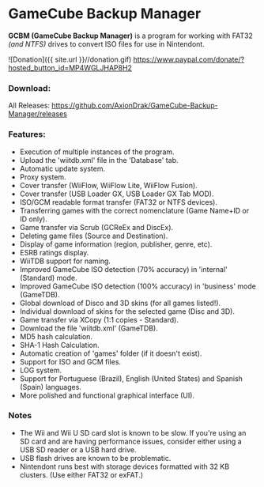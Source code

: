 # GameCube Backup Manager

**GCBM (GameCube Backup Manager)** is a program for working with FAT32 *(and NTFS)* drives to convert ISO files for use in Nintendont.

![Donation]({{ site.url }}//donation.gif)
https://www.paypal.com/donate/?hosted_button_id=MP4WGLJHAP8H2

### Download: 
All Releases: https://github.com/AxionDrak/GameCube-Backup-Manager/releases

### Features:

+ Execution of multiple instances of the program.
+ Upload the 'wiitdb.xml' file in the 'Database' tab.
+ Automatic update system.
+ Proxy system.
+ Cover transfer (WiiFlow, WiiFlow Lite, WiiFlow Fusion).
+ Cover transfer (USB Loader GX, USB Loader GX Tab MOD).
+ ISO/GCM readable format transfer (FAT32 or NTFS devices).
+ Transferring games with the correct nomenclature (Game Name+ID or ID only).
+ Game transfer via Scrub (GCReEx and DiscEx).
+ Deleting game files (Source and Destination).
+ Display of game information (region, publisher, genre, etc).
+ ESRB ratings display.
+ WiiTDB support for naming.
+ Improved GameCube ISO detection (70% accuracy) in 'internal' (Standard) mode.
+ Improved GameCube ISO detection (100% accuracy) in 'business' mode (GameTDB).
+ Global download of Disco and 3D skins (for all games listed!).
+ Individual download of skins for the selected game (Disc and 3D).
+ Game transfer via XCopy (1:1 copies - Standard).
+ Download the file 'wiitdb.xml' (GameTDB).
+ MD5 hash calculation.
+ SHA-1 Hash Calculation.
+ Automatic creation of 'games' folder (if it doesn't exist).
+ Support for ISO and GCM files.
+ LOG system.
+ Support for Portuguese (Brazil), English (United States) and Spanish (Spain) languages.
+ More polished and functional graphical interface (UI).

### Notes

+ The Wii and Wii U SD card slot is known to be slow. If you're using an SD card and are having performance issues, consider either using a USB SD reader or a USB hard drive.
+ USB flash drives are known to be problematic.
+ Nintendont runs best with storage devices formatted with 32 KB clusters. (Use either FAT32 or exFAT.)

